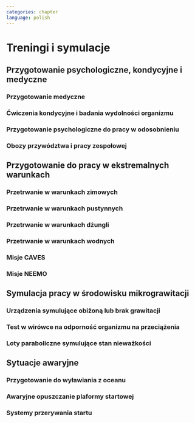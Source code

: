 ```yaml
---
categories: chapter
language: polish
---
```


# Treningi i symulacje

## Przygotowanie psychologiczne, kondycyjne i medyczne

### Przygotowanie medyczne

### Ćwiczenia kondycyjne i badania wydolności organizmu

### Przygotowanie psychologiczne do pracy w odosobnieniu
<!-- TODO:
- Przygotowanie do samotności
- Brak bliskich
- Psychika
- requirements: mental, spiritual (emotional), physical fitness
- dealing with stress, emotional and physical
-->

### Obozy przywództwa i pracy zespołowej

## Przygotowanie do pracy w ekstremalnych warunkach
<!-- TODO: Ekstremalne warunki
- hiking
- planetary science
- geology
- poznawanie siebie i innych w zespole aby być lepszymi kumplami
    - expeditionary training
    - graduation of national outdoor leadership school, Orlando, Wyoming (hike 8 days and 8 nights)
        - east temple peak
        - walking up to the peak holding hands z innymi

Tzw. survival training
- kiedy takie sytuacje mogą wystąpić?
- desert training
- water training
- jungle survival training
- cook and eat snake
- how to make a water in the desert
-->

### Przetrwanie w warunkach zimowych

### Przetrwanie w warunkach pustynnych

### Przetrwanie w warunkach dżungli

### Przetrwanie w warunkach wodnych

### Misje CAVES

### Misje NEEMO
<!-- TODO: NEEMO
Key West, Florida

Day 1
- zapoznanie z wodą
- nurkowanie w rafie koralowej
- nauka nurkowania

Day 2
- zapoznanie ze sprzętem, hełm
-->

## Symulacja pracy w środowisku mikrograwitacji

### Urządzenia symulujące obiżoną lub brak grawitacji
<!-- TODO: Sim
- liny (z programu apollo)
- urządzenie na którym trenował Ed White poruszanie się w kosmosie
-  MAT Multi Axial Trainer
-->

### Test w wirówce na odporność organizmu na przeciążenia

### Loty paraboliczne symulujące stan nieważkości

## Sytuacje awaryjne

### Przygotowanie do wyławiania z oceanu

### Awaryjne opuszczanie plaformy startowej
<!-- TODO:
- MRAP - Mine resistant ambush protected vehicles  - opancerzony samochód do ewakuacji astronautów z launch pad
- Wagoniki ze space shuttle
-->

### Systemy przerywania startu
